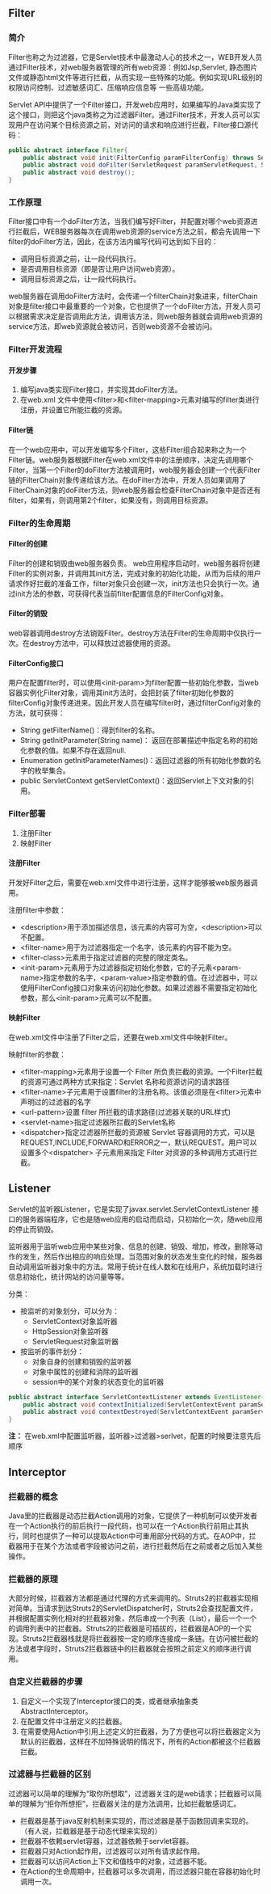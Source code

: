## Filter

### 简介

Filter也称之为过滤器，它是Servlet技术中最激动人心的技术之一，WEB开发人员通过Filter技术，对web服务器管理的所有web资源：例如Jsp,Servlet, 静态图片文件或静态html文件等进行拦截，从而实现一些特殊的功能。例如实现URL级别的权限访问控制、过滤敏感词汇、压缩响应信息等
一些高级功能。

Servlet API中提供了一个Filter接口，开发web应用时，如果编写的Java类实现了这个接口，则把这个java类称之为过滤器Filter。通过Filter技术，开发人员可以实现用户在访问某个目标资源之前，对访问的请求和响应进行拦截，Filter接口源代码：

```java
public abstract interface Filter{
    public abstract void init(FilterConfig paramFilterConfig) throws ServletException;
    public abstract void doFilter(ServletRequest paramServletRequest, ServletResponse paramServletResponse, FilterChain paramFilterChain) throws IOException, ServletException;
    public abstract void destroy();
}
```

### 工作原理

Filter接口中有一个doFilter方法，当我们编写好Filter，并配置对哪个web资源进行拦截后，WEB服务器每次在调用web资源的service方法之前，都会先调用一下filter的doFilter方法，因此，在该方法内编写代码可达到如下目的：

- 调用目标资源之前，让一段代码执行。
- 是否调用目标资源（即是否让用户访问web资源）。
- 调用目标资源之后，让一段代码执行。

web服务器在调用doFilter方法时，会传递一个filterChain对象进来，filterChain对象是filter接口中最重要的一个对象，它也提供了一个doFilter方法，开发人员可以根据需求决定是否调用此方法，调用该方法，则web服务器就会调用web资源的service方法，即web资源就会被访问，否则web资源不会被访问。

### Filter开发流程

#### 开发步骤

1. 编写java类实现Filter接口，并实现其doFilter方法。
2. 在web.xml 文件中使用\<filter\>和\<filter-mapping\>元素对编写的filter类进行注册，并设置它所能拦截的资源。

#### Filter链

在一个web应用中，可以开发编写多个Filter，这些Filter组合起来称之为一个Filter链。web服务器根据Filter在web.xml文件中的注册顺序，决定先调用哪个Filter，当第一个Filter的doFilter方法被调用时，web服务器会创建一个代表Filter链的FilterChain对象传递给该方法。在doFilter方法中，开发人员如果调用了FilterChain对象的doFilter方法，则web服务器会检查FilterChain对象中是否还有filter，如果有，则调用第2个filter，如果没有，则调用目标资源。

### Filter的生命周期

#### Filter的创建

Filter的创建和销毁由web服务器负责。 web应用程序启动时，web服务器将创建Filter的实例对象，并调用其init方法，完成对象的初始化功能，从而为后续的用户请求作好拦截的准备工作，filter对象只会创建一次，init方法也只会执行一次。通过init方法的参数，可获得代表当前filter配置信息的FilterConfig对象。

#### Filter的销毁

web容器调用destroy方法销毁Filter。destroy方法在Filter的生命周期中仅执行一次。在destroy方法中，可以释放过滤器使用的资源。

#### FilterConfig接口

用户在配置filter时，可以使用\<init-param\>为filter配置一些初始化参数，当web容器实例化Filter对象，调用其init方法时，会把封装了filter初始化参数的filterConfig对象传递进来。因此开发人员在编写filter时，通过filterConfig对象的方法，就可获得：

- String getFilterName()：得到filter的名称。
- String getInitParameter(String name)： 返回在部署描述中指定名称的初始化参数的值。如果不存在返回null.
- Enumeration getInitParameterNames()：返回过滤器的所有初始化参数的名字的枚举集合。
- public ServletContext getServletContext()：返回Servlet上下文对象的引用。

### Filter部署

1. 注册Filter
2. 映射Filter

#### 注册Filter

开发好Filter之后，需要在web.xml文件中进行注册，这样才能够被web服务器调用。

注册filter中参数：

- \<description\>用于添加描述信息，该元素的内容可为空，\<description\>可以不配置。
- \<filter-name\>用于为过滤器指定一个名字，该元素的内容不能为空。
- \<filter-class\>元素用于指定过滤器的完整的限定类名。
- \<init-param\>元素用于为过滤器指定初始化参数，它的子元素\<param-name\>指定参数的名字，\<param-value\>指定参数的值。在过滤器中，可以使用FilterConfig接口对象来访问初始化参数。如果过滤器不需要指定初始化参数，那么\<init-param\>元素可以不配置。

#### 映射Filter

在web.xml文件中注册了Filter之后，还要在web.xml文件中映射Filter。

映射filter的参数：

- \<filter-mapping\>元素用于设置一个 Filter 所负责拦截的资源。一个Filter拦截的资源可通过两种方式来指定：Servlet 名称和资源访问的请求路径
- \<filter-name\>子元素用于设置filter的注册名称。该值必须是在\<filter\>元素中声明过的过滤器的名字
- \<url-pattern\>设置 filter 所拦截的请求路径(过滤器关联的URL样式)
- \<servlet-name\>指定过滤器所拦截的Servlet名称
- \<dispatcher\>指定过滤器所拦截的资源被 Servlet 容器调用的方式，可以是REQUEST,INCLUDE,FORWARD和ERROR之一，默认REQUEST。用户可以设置多个\<dispatcher\> 子元素用来指定 Filter 对资源的多种调用方式进行拦截。

## Listener

Servlet的监听器Listener，它是实现了javax.servlet.ServletContextListener 接口的服务器端程序，它也是随web应用的启动而启动，只初始化一次，随web应用的停止而销毁。

监听器用于监听web应用中某些对象、信息的创建、销毁、增加，修改，删除等动作的发生，然后作出相应的响应处理。当范围对象的状态发生变化的时候，服务器自动调用监听器对象中的方法。常用于统计在线人数和在线用户，系统加载时进行信息初始化，统计网站的访问量等等。

分类：

- 按监听的对象划分，可以分为：
    - ServletContext对象监听器
    - HttpSession对象监听器
    - ServletRequest对象监听器
- 按监听的事件划分：
    - 对象自身的创建和销毁的监听器
    - 对象中属性的创建和消除的监听器
    - session中的某个对象的状态变化的监听器

```java
public abstract interface ServletContextListener extends EventListener{
    public abstract void contextInitialized(ServletContextEvent paramServletContextEvent);
    public abstract void contextDestroyed(ServletContextEvent paramServletContextEvent);
}
```

**注：** 在web.xml中配置监听器，监听器>过滤器>serlvet，配置的时候要注意先后顺序

## Interceptor

### 拦截器的概念

Java里的拦截器是动态拦截Action调用的对象，它提供了一种机制可以使开发者在一个Action执行的前后执行一段代码，也可以在一个Action执行前阻止其执行，同时也提供了一种可以提取Action中可重用部分代码的方式。在AOP中，拦截器用于在某个方法或者字段被访问之前，进行拦截然后在之前或者之后加入某些操作。

### 拦截器的原理

大部分时候，拦截器方法都是通过代理的方式来调用的。Struts2的拦截器实现相对简单。当请求到达Struts2的ServletDispatcher时，Struts2会查找配置文件，并根据配置实例化相对的拦截器对象，然后串成一个列表（List），最后一个一个的调用列表中的拦截器。Struts2的拦截器是可插拔的，拦截器是AOP的一个实现。Struts2拦截器栈就是将拦截器按一定的顺序连接成一条链。在访问被拦截的方法或者字段时，Struts2拦截器链中的拦截器就会按照之前定义的顺序进行调用。

### 自定义拦截器的步骤

1. 自定义一个实现了Interceptor接口的类，或者继承抽象类AbstractInterceptor。
2. 在配置文件中注册定义的拦截器。
3. 在需要使用Action中引用上述定义的拦截器，为了方便也可以将拦截器定义为默认的拦截器，这样在不加特殊说明的情况下，所有的Action都被这个拦截器拦截。

### 过滤器与拦截器的区别

过滤器可以简单的理解为“取你所想取”，过滤器关注的是web请求；拦截器可以简单的理解为“拒你所想拒”，拦截器关注的是方法调用，比如拦截敏感词汇。

- 拦截器是基于java反射机制来实现的，而过滤器是基于函数回调来实现的。（有人说，拦截器是基于动态代理来实现的）
- 拦截器不依赖servlet容器，过滤器依赖于servlet容器。
- 拦截器只对Action起作用，过滤器可以对所有请求起作用。
- 拦截器可以访问Action上下文和值栈中的对象，过滤器不能。
- 在Action的生命周期中，拦截器可以多次调用，而过滤器只能在容器初始化时调用一次。

